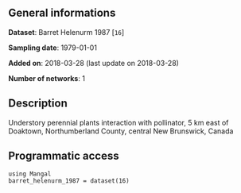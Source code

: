 ## General informations

**Dataset**: Barret Helenurm 1987 [`16`]

**Sampling date**: 1979-01-01

**Added on**: 2018-03-28 (last update on 2018-03-28)

**Number of networks**: 1

## Description

Understory perennial plants interaction with pollinator, 5 km east of Doaktown, Northumberland County, central New Brunswick, Canada

## Programmatic access

    using Mangal
    barret_helenurm_1987 = dataset(16)


